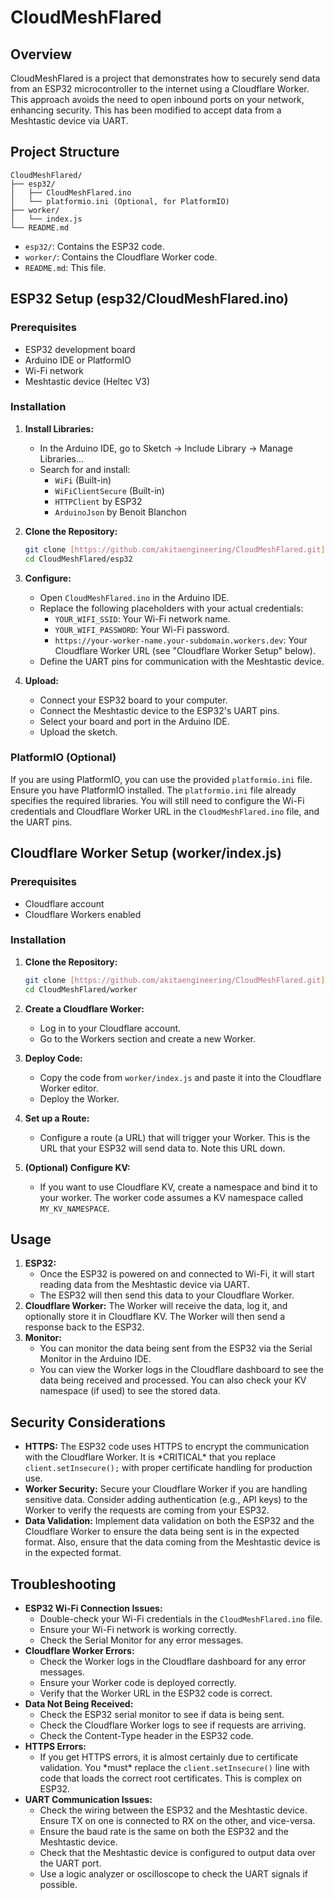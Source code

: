 # CloudMeshFlared

## Overview

CloudMeshFlared is a project that demonstrates how to securely send data from an ESP32 microcontroller to the internet using a Cloudflare Worker. This approach avoids the need to open inbound ports on your network, enhancing security. This has been modified to accept data from a Meshtastic device via UART.

## Project Structure

```
CloudMeshFlared/
├── esp32/
│   ├── CloudMeshFlared.ino
│   └── platformio.ini (Optional, for PlatformIO)
├── worker/
│   └── index.js
└── README.md
```

* `esp32/`: Contains the ESP32 code.
* `worker/`: Contains the Cloudflare Worker code.
* `README.md`: This file.

## ESP32 Setup (esp32/CloudMeshFlared.ino)

### Prerequisites

* ESP32 development board
* Arduino IDE or PlatformIO
* Wi-Fi network
* Meshtastic device (Heltec V3)

### Installation

1.  **Install Libraries:**
    * In the Arduino IDE, go to Sketch -> Include Library -> Manage Libraries...
    * Search for and install:
        * `WiFi` (Built-in)
        * `WiFiClientSecure` (Built-in)
        * `HTTPClient` by ESP32
        * `ArduinoJson` by Benoit Blanchon
2.  **Clone the Repository:**

    ```bash
    git clone [https://github.com/akitaengineering/CloudMeshFlared.git](https://github.com/akitaengineering/CloudMeshFlared.git)
    cd CloudMeshFlared/esp32
    ```
3.  **Configure:**
    * Open `CloudMeshFlared.ino` in the Arduino IDE.
    * Replace the following placeholders with your actual credentials:
        * `YOUR_WIFI_SSID`: Your Wi-Fi network name.
        * `YOUR_WIFI_PASSWORD`: Your Wi-Fi password.
        * `https://your-worker-name.your-subdomain.workers.dev`: Your Cloudflare Worker URL (see "Cloudflare Worker Setup" below).
    * Define the UART pins for communication with the Meshtastic device.
4.  **Upload:**
    * Connect your ESP32 board to your computer.
    * Connect the Meshtastic device to the ESP32's UART pins.
    * Select your board and port in the Arduino IDE.
    * Upload the sketch.

### PlatformIO (Optional)

If you are using PlatformIO, you can use the provided `platformio.ini` file. Ensure you have PlatformIO installed. The `platformio.ini` file already specifies the required libraries. You will still need to configure the Wi-Fi credentials and Cloudflare Worker URL in the `CloudMeshFlared.ino` file, and the UART pins.

## Cloudflare Worker Setup (worker/index.js)

### Prerequisites

* Cloudflare account
* Cloudflare Workers enabled

### Installation

1.  **Clone the Repository:**

    ```bash
    git clone [https://github.com/akitaengineering/CloudMeshFlared.git](https://github.com/akitaengineering/CloudMeshFlared.git)
    cd CloudMeshFlared/worker
    ```
2.  **Create a Cloudflare Worker:**
    * Log in to your Cloudflare account.
    * Go to the Workers section and create a new Worker.
3.  **Deploy Code:**
    * Copy the code from `worker/index.js` and paste it into the Cloudflare Worker editor.
    * Deploy the Worker.
4.  **Set up a Route:**
    * Configure a route (a URL) that will trigger your Worker. This is the URL that your ESP32 will send data to. Note this URL down.
5.  **(Optional) Configure KV:**
    * If you want to use Cloudflare KV, create a namespace and bind it to your worker. The worker code assumes a KV namespace called `MY_KV_NAMESPACE`.

## Usage

1.  **ESP32:**
    * Once the ESP32 is powered on and connected to Wi-Fi, it will start reading data from the Meshtastic device via UART.
    * The ESP32 will then send this data to your Cloudflare Worker.
2.  **Cloudflare Worker:** The Worker will receive the data, log it, and optionally store it in Cloudflare KV. The Worker will then send a response back to the ESP32.
3.  **Monitor:**
    * You can monitor the data being sent from the ESP32 via the Serial Monitor in the Arduino IDE.
    * You can view the Worker logs in the Cloudflare dashboard to see the data being received and processed. You can also check your KV namespace (if used) to see the stored data.

## Security Considerations

* **HTTPS:** The ESP32 code uses HTTPS to encrypt the communication with the Cloudflare Worker. It is \*CRITICAL\* that you replace `client.setInsecure();` with proper certificate handling for production use.
* **Worker Security:** Secure your Cloudflare Worker if you are handling sensitive data. Consider adding authentication (e.g., API keys) to the Worker to verify the requests are coming from your ESP32.
* **Data Validation:** Implement data validation on both the ESP32 and the Cloudflare Worker to ensure the data being sent is in the expected format. Also, ensure that the data coming from the Meshtastic device is in the expected format.

## Troubleshooting

* **ESP32 Wi-Fi Connection Issues:**
    * Double-check your Wi-Fi credentials in the `CloudMeshFlared.ino` file.
    * Ensure your Wi-Fi network is working correctly.
    * Check the Serial Monitor for any error messages.
* **Cloudflare Worker Errors:**
    * Check the Worker logs in the Cloudflare dashboard for any error messages.
    * Ensure your Worker code is deployed correctly.
    * Verify that the Worker URL in the ESP32 code is correct.
* **Data Not Being Received:**
    * Check the ESP32 serial monitor to see if data is being sent.
    * Check the Cloudflare Worker logs to see if requests are arriving.
    * Check the Content-Type header in the ESP32 code.
* **HTTPS Errors:**
    * If you get HTTPS errors, it is almost certainly due to certificate validation. You \*must\* replace the `client.setInsecure()` line with code that loads the correct root certificates. This is complex on ESP32.
* **UART Communication Issues:**
    * Check the wiring between the ESP32 and the Meshtastic device. Ensure TX on one is connected to RX on the other, and vice-versa.
    * Ensure the baud rate is the same on both the ESP32 and the Meshtastic device.
    * Check that the Meshtastic device is configured to output data over the UART port.
    * Use a logic analyzer or oscilloscope to check the UART signals if possible.
